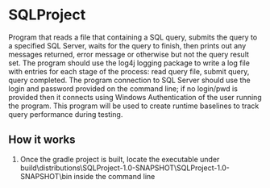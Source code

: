 # SQLProject
Program that reads a file that containing a SQL query, submits the query to a specified SQL Server, waits for the query to finish, then prints out any messages returned, error message or otherwise but not the query result set.   The program should use the log4j logging package to write a log file with entries for each stage of the process: read query file, submit query, query completed.  The program connection to SQL Server should use the login and password provided on the command line; if no login/pwd is provided then it connects using Windows Authentication of the user running the program.  This program will be used to create runtime baselines to track query performance during testing.

## How it works
1. Once the gradle project is built, locate the executable under build\distributions\SQLProject-1.0-SNAPSHOT\SQLProject-1.0-SNAPSHOT\bin inside the command line
